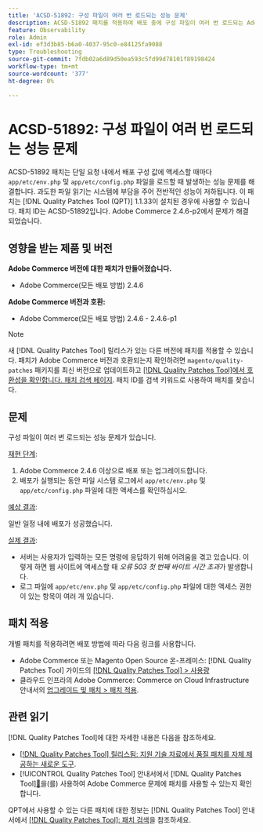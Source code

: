 ```yaml
---
title: 'ACSD-51892: 구성 파일이 여러 번 로드되는 성능 문제'
description: ACSD-51892 패치를 적용하여 배포 중에 구성 파일이 여러 번 로드되는 Adobe Commerce 성능 문제를 해결합니다.
feature: Observability
role: Admin
exl-id: ef3d3b85-b6a0-4037-95c0-e84125fa9088
type: Troubleshooting
source-git-commit: 7fdb02a6d89d50ea593c5fd99d78101f89198424
workflow-type: tm+mt
source-wordcount: '377'
ht-degree: 0%

---
```


# ACSD-51892: 구성 파일이 여러 번 로드되는 성능 문제

ACSD-51892 패치는 단일 요청 내에서 배포 구성 값에 액세스할 때마다 `app/etc/env.php` 및 `app/etc/config.php` 파일을 로드할 때 발생하는 성능 문제를 해결합니다. 과도한 파일 읽기는 시스템에 부담을 주어 전반적인 성능이 저하됩니다. 이 패치는 [!DNL Quality Patches Tool (QPT)] 1.1.33이 설치된 경우에 사용할 수 있습니다. 패치 ID는 ACSD-51892입니다. Adobe Commerce 2.4.6-p2에서 문제가 해결되었습니다.

## 영향을 받는 제품 및 버전

**Adobe Commerce 버전에 대한 패치가 만들어졌습니다.**

* Adobe Commerce(모든 배포 방법) 2.4.6

**Adobe Commerce 버전과 호환:**

* Adobe Commerce(모든 배포 방법) 2.4.6 - 2.4.6-p1

>[!NOTE]
>
>새 [!DNL Quality Patches Tool] 릴리스가 있는 다른 버전에 패치를 적용할 수 있습니다. 패치가 Adobe Commerce 버전과 호환되는지 확인하려면 `magento/quality-patches` 패키지를 최신 버전으로 업데이트하고 [[!DNL Quality Patches Tool]에서 호환성을 확인합니다. 패치 검색 페이지](https://experienceleague.adobe.com/tools/commerce-quality-patches/index.html?lang=ko). 패치 ID를 검색 키워드로 사용하여 패치를 찾습니다.

## 문제

구성 파일이 여러 번 로드되는 성능 문제가 있습니다.

<u>재현 단계</u>:

1. Adobe Commerce 2.4.6 이상으로 배포 또는 업그레이드합니다.
1. 배포가 실행되는 동안 파일 시스템 로그에서 `app/etc/env.php` 및 `app/etc/config.php` 파일에 대한 액세스를 확인하십시오.

<u>예상 결과</u>:

일반 일정 내에 배포가 성공했습니다.

<u>실제 결과</u>:

* 서버는 사용자가 입력하는 모든 명령에 응답하기 위해 어려움을 겪고 있습니다. 이렇게 하면 웹 사이트에 액세스할 때 *오류 503 첫 번째 바이트 시간 초과*&#x200B;가 발생합니다.
* 로그 파일에 `app/etc/env.php` 및 `app/etc/config.php` 파일에 대한 액세스 권한이 있는 항목이 여러 개 있습니다.

## 패치 적용

개별 패치를 적용하려면 배포 방법에 따라 다음 링크를 사용합니다.

* Adobe Commerce 또는 Magento Open Source 온-프레미스: [!DNL Quality Patches Tool] 가이드의 [[!DNL Quality Patches Tool] > 사용량](/help/tools/quality-patches-tool/usage.md)
* 클라우드 인프라의 Adobe Commerce: Commerce on Cloud Infrastructure 안내서의 [업그레이드 및 패치 > 패치 적용](https://experienceleague.adobe.com/docs/commerce-cloud-service/user-guide/develop/upgrade/apply-patches.html?lang=ko).

## 관련 읽기

[!DNL Quality Patches Tool]에 대한 자세한 내용은 다음을 참조하세요.

* [[!DNL Quality Patches Tool] 릴리스됨: 지원 기술 자료에서 품질 패치를 자체 제공하는 새로운 도구](https://experienceleague.adobe.com/ko/docs/commerce-operations/tools/quality-patches-tool/quality-patches-tool-to-self-serve-quality-patches).
* [!UICONTROL Quality Patches Tool] 안내서에서  [!DNL Quality Patches Tool][&#128279;](/help/tools/quality-patches-tool/patches-available-in-qpt/check-patch-for-magento-issue-with-magento-quality-patches.md)을(를) 사용하여 Adobe Commerce 문제에 패치를 사용할 수 있는지 확인합니다.


QPT에서 사용할 수 있는 다른 패치에 대한 정보는 [!DNL Quality Patches Tool] 안내서에서 [[!DNL Quality Patches Tool]: 패치 검색](https://experienceleague.adobe.com/tools/commerce-quality-patches/index.html?lang=ko)을 참조하세요.
